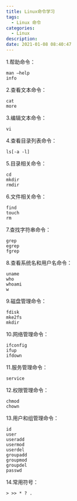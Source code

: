 ```yaml
---
title: Linux命令学习
tags:
  - Linux 命令
categories:
  - Linux
description: 
date: 2021-01-08 08:40:47
---
```


1.帮助命令：

```shell
man –help 
info
```

2.查看文本命令：

```shell
cat 
more
```

 <!-- more -->

3.编辑文本命令：

```shell
vi
```

4.查看目录列表命令：

```shell
ls[-a -l]
```

5.目录相关命令：

```shell
cd
mkdir 
rmdir
```

6.文件相关命令：

```shell
find 
touch 
rm
```

7.查找字符串命令：

````shell
grep 
egrep 
fgrep
````

8.查看系统名和用户名命令：

```shell
uname
who 
whoami 
w
```

9.磁盘管理命令：

````shell
fdisk
mke2fs 
mkdir
````

10.网络管理命令：

```shell
ifconfig 
ifup 
ifdown
```

11.服务管理命令：

```shell
service
```

12.权限管理命令：

```shell
chmod
chown
```

13.用户和组管理命令：

```shell
id
user
useradd
usermod 
userdel 
groupadd 
groupmod
groupdel
passwd
```

14.常用符号：

```shell
> >> * ? .
```









